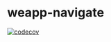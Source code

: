 # weapp-navigate

[![codecov](https://codecov.io/gh/sonofmagic/weapp-navigate/branch/main/graph/badge.svg?token=zn05qXYznt)](https://codecov.io/gh/sonofmagic/weapp-navigate)
